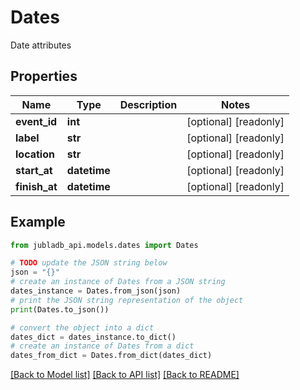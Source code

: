 # Dates

Date attributes

## Properties

Name | Type | Description | Notes
------------ | ------------- | ------------- | -------------
**event_id** | **int** |  | [optional] [readonly] 
**label** | **str** |  | [optional] [readonly] 
**location** | **str** |  | [optional] [readonly] 
**start_at** | **datetime** |  | [optional] [readonly] 
**finish_at** | **datetime** |  | [optional] [readonly] 

## Example

```python
from jubladb_api.models.dates import Dates

# TODO update the JSON string below
json = "{}"
# create an instance of Dates from a JSON string
dates_instance = Dates.from_json(json)
# print the JSON string representation of the object
print(Dates.to_json())

# convert the object into a dict
dates_dict = dates_instance.to_dict()
# create an instance of Dates from a dict
dates_from_dict = Dates.from_dict(dates_dict)
```
[[Back to Model list]](../README.md#documentation-for-models) [[Back to API list]](../README.md#documentation-for-api-endpoints) [[Back to README]](../README.md)


